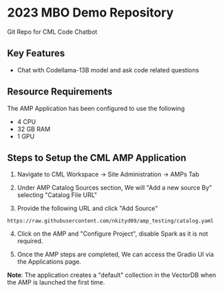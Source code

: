 # 2023 MBO Demo Repository
Git Repo for CML Code Chatbot

## Key Features

- Chat with Codellama-13B model and ask code related questions


## Resource Requirements

The AMP Application has been configured to use the following 
- 4 CPU
- 32 GB RAM
- 1 GPU

## Steps to Setup the CML AMP Application

1. Navigate to CML Workspace -> Site Administration -> AMPs Tab

2. Under AMP Catalog Sources section, We will "Add a new source By" selecting "Catalog File URL" 

3. Provide the following URL and click "Add Source"

```
https://raw.githubusercontent.com/nkityd09/amp_testing/catalog.yaml
```

4. Click on the AMP and "Configure Project", disable Spark as it is not required.

5. Once the AMP steps are completed, We can access the Gradio UI via the Applications page.

**Note**: The application creates a "default" collection in the VectorDB when the AMP is launched the first time.

